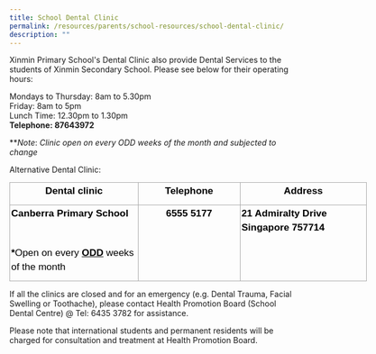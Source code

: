 ```yaml
---
title: School Dental Clinic
permalink: /resources/parents/school-resources/school-dental-clinic/
description: ""
---
```

Xinmin Primary School's Dental Clinic also provide Dental Services to the students of Xinmin Secondary School. Please see below for their operating hours:  

  

Mondays to Thursday: 8am to 5.30pm <br>
Friday: 8am to 5pm <br>
Lunch Time: 12.30pm to 1.30pm<br>
**Telephone: 87643972**
  
***Note*: *Clinic open on every ODD weeks of the month and subjected to change*

Alternative Dental Clinic:

<table style="margin: 0px; outline: 0px; padding: 0px; border-collapse: collapse; width: 475.45pt; background-image: initial; background-position: initial; background-size: initial; background-repeat: initial; background-attachment: initial; background-origin: initial; background-clip: initial;" width="634" cellpadding="0" cellspacing="0" border="0" class="MsoNormalTable"><tbody style="margin: 0px; outline: 0px; padding: 0px;"><tr style="margin: 0px; outline: 0px; padding: 0px; height: 13.15pt;"><td style="margin: 0px; outline: 0px; padding: 1.5pt; width: 170.4pt; border: 1pt solid rgb(170, 170, 170); height: 13.15pt;" width="227"><p style="margin: 0px 0px 10px; outline: 0px; padding: 0px; line-height: 24.99px; color: rgb(0, 0, 0); font-family: Helvetica, sans-serif; font-size: 17px; font-weight: 400; text-align: center;" align="center" class="MsoNormal"><b style="margin: 0px; outline: 0px; padding: 0px;"><span style="margin: 0px; outline: 0px; padding: 0px; font-size: 13pt;">Dental clinic</span></b><span style="margin: 0px; outline: 0px; padding: 0px; font-size: 13pt;"></span></p></td><td style="margin: 0px; outline: 0px; padding: 1.5pt; width: 135.4pt; border-top: 1pt solid rgb(170, 170, 170); border-right: 1pt solid rgb(170, 170, 170); border-bottom: 1pt solid rgb(170, 170, 170); border-image: initial; border-left: none; height: 13.15pt;" width="181"><p style="margin: 0px 0px 10px; outline: 0px; padding: 0px; line-height: 24.99px; color: rgb(0, 0, 0); font-family: Helvetica, sans-serif; font-size: 17px; font-weight: 400; text-align: center;" align="center" class="MsoNormal"><b style="margin: 0px; outline: 0px; padding: 0px;"><span style="margin: 0px; outline: 0px; padding: 0px; font-size: 13pt;">Telephone</span></b><span style="margin: 0px; outline: 0px; padding: 0px; font-size: 13pt;"></span></p></td><td style="margin: 0px; outline: 0px; padding: 1.5pt; width: 169.65pt; border-top: 1pt solid rgb(170, 170, 170); border-right: 1pt solid rgb(170, 170, 170); border-bottom: 1pt solid rgb(170, 170, 170); border-image: initial; border-left: none; height: 13.15pt;" width="226"><p style="margin: 0px 0px 10px; outline: 0px; padding: 0px; line-height: 24.99px; color: rgb(0, 0, 0); font-family: Helvetica, sans-serif; font-size: 17px; font-weight: 400; text-align: center;" align="center" class="MsoNormal"><b style="margin: 0px; outline: 0px; padding: 0px;"><span style="margin: 0px; outline: 0px; padding: 0px; font-size: 13pt;">Address</span></b><span style="margin: 0px; outline: 0px; padding: 0px; font-size: 13pt;"></span></p></td></tr><tr style="margin: 0px; outline: 0px; padding: 0px; height: 65.95pt;"><td style="margin: 0px; outline: 0px; padding: 1.5pt; width: 170.4pt; border-right: 1pt solid rgb(170, 170, 170); border-bottom: 1pt solid rgb(170, 170, 170); border-left: 1pt solid rgb(170, 170, 170); border-image: initial; border-top: none; height: 65.95pt;" valign="top" width="227"><p style="margin: 0px 0px 10px; outline: 0px; padding: 0px; line-height: 18.75pt; color: rgb(0, 0, 0); font-family: Helvetica, sans-serif; font-size: 17px; font-weight: 400;" class="MsoNormal"><b style="margin: 0px; outline: 0px; padding: 0px;"><span style="margin: 0px; outline: 0px; padding: 0px; font-size: 13pt;">Canberra Primary School&nbsp;</span></b><span style="margin: 0px; outline: 0px; padding: 0px; font-size: 13pt;"></span></p><p style="margin: 0px 0px 10px; outline: 0px; padding: 0px; line-height: 18.75pt; color: rgb(0, 0, 0); font-family: Helvetica, sans-serif; font-size: 17px; font-weight: 400;" class="MsoNormal"><span style="margin: 0px; outline: 0px; padding: 0px; font-size: 13pt;">&nbsp;</span></p><p style="margin: 0px 0px 10px; outline: 0px; padding: 0px; line-height: 18.75pt; color: rgb(0, 0, 0); font-family: Helvetica, sans-serif; font-size: 17px; font-weight: 400;" class="MsoNormal"><b style="margin: 0px; outline: 0px; padding: 0px;"><span style="margin: 0px; outline: 0px; padding: 0px; font-size: 13pt;">*</span></b><span style="margin: 0px; outline: 0px; padding: 0px; font-size: 13pt;">Open on every&nbsp;<b style="margin: 0px; outline: 0px; padding: 0px;"><u style="margin: 0px; outline: 0px; padding: 0px;">ODD</u></b>&nbsp;weeks of the month</span></p></td><td style="margin: 0px; outline: 0px; padding: 1.5pt; width: 135.4pt; border-top: none; border-left: none; border-bottom: 1pt solid rgb(170, 170, 170); border-right: 1pt solid rgb(170, 170, 170); height: 65.95pt;" valign="top" width="181"><p style="margin: 0px 0px 10px; outline: 0px; padding: 0px; line-height: 24.99px; color: rgb(0, 0, 0); font-family: Helvetica, sans-serif; font-size: 17px; font-weight: 400; text-align: center;" align="center" class="MsoNormal"><b style="margin: 0px; outline: 0px; padding: 0px;"><span style="margin: 0px; outline: 0px; padding: 0px; font-size: 13pt;">6555 5177</span></b><span style="margin: 0px; outline: 0px; padding: 0px; font-size: 13pt;"></span></p></td><td style="margin: 0px; outline: 0px; padding: 1.5pt; width: 169.65pt; border-top: none; border-left: none; border-bottom: 1pt solid rgb(170, 170, 170); border-right: 1pt solid rgb(170, 170, 170); height: 65.95pt;" valign="top" width="226"><p style="margin: 0px 0px 10px; outline: 0px; padding: 0px; line-height: 24.99px; color: rgb(0, 0, 0); font-family: Helvetica, sans-serif; font-size: 17px; font-weight: 400;" class="MsoNormal"><b style="margin: 0px; outline: 0px; padding: 0px;"><span style="margin: 0px; outline: 0px; padding: 0px; font-size: 13pt;">21 Admiralty Drive Singapore 757714</span></b><span style="margin: 0px; outline: 0px; padding: 0px; font-size: 13pt;"></span></p></td></tr></tbody></table>

  

If all the clinics are closed and for an emergency (e.g. Dental Trauma, Facial Swelling or Toothache), please contact Health Promotion Board (School Dental Centre) @ Tel: 6435 3782 for assistance.

  

Please note that international students and permanent residents will be charged for consultation and treatment at Health Promotion Board.